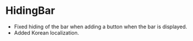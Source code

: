 # HidingBar

* Fixed hiding of the bar when adding a button when the bar is displayed.
* Added Korean localization.
